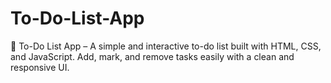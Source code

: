 # To-Do-List-App
🚀 To-Do List App – A simple and interactive to-do list built with HTML, CSS, and JavaScript. Add, mark, and remove tasks easily with a clean and responsive UI.
